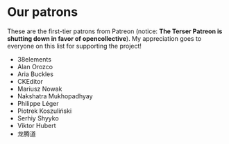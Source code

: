 <!-- Optimized: 2025-10-06 -->
<!-- RPM: 1.6.2.1.1.6.2.1_PATRONS_20251006 -->
<!-- Session: E2E RPM DNA Application -->
<!-- AOM: RND (Reggie & Dro) -->
<!-- COI: TECHNOLOGY -->
<!-- RPM: HIGH -->
<!-- ACTION: BUILD -->

# Our patrons

These are the first-tier patrons from Patreon (notice: **The Terser Patreon is shutting down in favor of opencollective**). My appreciation goes to everyone on this list for supporting the project!

* 38elements
* Alan Orozco
* Aria Buckles
* CKEditor
* Mariusz Nowak
* Nakshatra Mukhopadhyay
* Philippe Léger
* Piotrek Koszuliński
* Serhiy Shyyko
* Viktor Hubert
* 龙腾道
